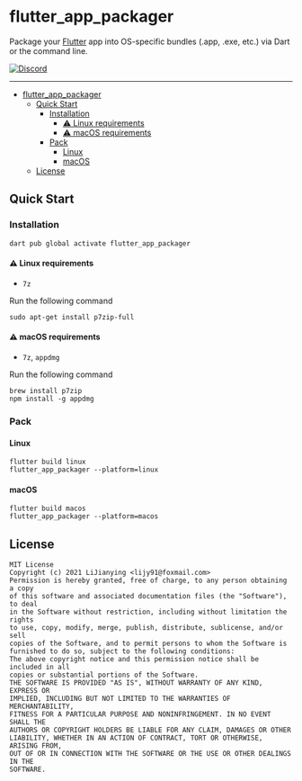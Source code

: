 # flutter_app_packager

<!-- [![pub version][pub-image]][pub-url]

[pub-image]: https://img.shields.io/pub/v/flutter_app_packager.svg
[pub-url]: https://pub.dev/packages/flutter_app_packager -->

Package your [Flutter](https://flutter.dev) app into OS-specific bundles (.app, .exe, etc.) via Dart or the command line.

[![Discord](https://img.shields.io/badge/discord-%237289DA.svg?style=for-the-badge&logo=discord&logoColor=white)](https://discord.gg/vba8W9SF)

---

<!-- START doctoc generated TOC please keep comment here to allow auto update -->
<!-- DON'T EDIT THIS SECTION, INSTEAD RE-RUN doctoc TO UPDATE -->

- [flutter_app_packager](#flutter_app_packager)
  - [Quick Start](#quick-start)
    - [Installation](#installation)
      - [⚠️ Linux requirements](#️-linux-requirements)
      - [⚠️ macOS requirements](#️-macos-requirements)
    - [Pack](#pack)
      - [Linux](#linux)
      - [macOS](#macos)
  - [License](#license)

<!-- END doctoc generated TOC please keep comment here to allow auto update -->

## Quick Start

### Installation

```
dart pub global activate flutter_app_packager
```

#### ⚠️ Linux requirements

- `7z`

Run the following command

```
sudo apt-get install p7zip-full
```


#### ⚠️ macOS requirements

- `7z`, `appdmg`

Run the following command

```
brew install p7zip
npm install -g appdmg
```

### Pack

#### Linux

```
flutter build linux
flutter_app_packager --platform=linux
```

#### macOS

```
flutter build macos
flutter_app_packager --platform=macos
```

## License

```text
MIT License
Copyright (c) 2021 LiJianying <lijy91@foxmail.com>
Permission is hereby granted, free of charge, to any person obtaining a copy
of this software and associated documentation files (the "Software"), to deal
in the Software without restriction, including without limitation the rights
to use, copy, modify, merge, publish, distribute, sublicense, and/or sell
copies of the Software, and to permit persons to whom the Software is
furnished to do so, subject to the following conditions:
The above copyright notice and this permission notice shall be included in all
copies or substantial portions of the Software.
THE SOFTWARE IS PROVIDED "AS IS", WITHOUT WARRANTY OF ANY KIND, EXPRESS OR
IMPLIED, INCLUDING BUT NOT LIMITED TO THE WARRANTIES OF MERCHANTABILITY,
FITNESS FOR A PARTICULAR PURPOSE AND NONINFRINGEMENT. IN NO EVENT SHALL THE
AUTHORS OR COPYRIGHT HOLDERS BE LIABLE FOR ANY CLAIM, DAMAGES OR OTHER
LIABILITY, WHETHER IN AN ACTION OF CONTRACT, TORT OR OTHERWISE, ARISING FROM,
OUT OF OR IN CONNECTION WITH THE SOFTWARE OR THE USE OR OTHER DEALINGS IN THE
SOFTWARE.
```
